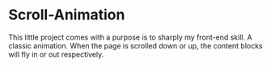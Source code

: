 # Scroll-Animation
This little project comes with a purpose is to sharply my front-end skill. A classic animation. When the page is scrolled down or up, the content blocks will fly in or out respectively.
